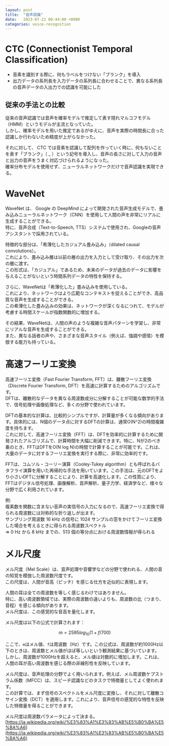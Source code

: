 ```yaml
---
layout: post
title:  "音声認識"
date:   2023-07-22 00:44:00 +0900
categories: voice-recognition
---
```


# CTC (Connectionist Temporal Classification)

- 音素を識別する際に、何もラベルをつけない「ブランク」を導入
- 出力データの系列長を入力データの系列長に合わせることで、異なる系列長の音声データの入出力での認識を可能にした

## 従来の手法との比較

従来の音声認識では音声を確率モデルで推定して表す隠れマルコフモデル（HMM）というモデルが主流となっていた。  
しかし、確率モデルを用いた推定であるがゆえに、音声を実際の時間長に合った認識しか行わないため精度が上がらなかった。  
  
それに対して、 CTC では音素を認識して配列を作っていく時に、何もないことを表す「ブランク」（ _ ）という記号を導入し、音声の長さに対して入力の音声と出力の音声をうまく対応づけられるようになった。  
確率分布モデルを使用せず、ニューラルネットワークだけで音声認識を実現できる。  

# WaveNet

WaveNet は、 Google の DeepMind によって開発された音声生成モデルで、畳み込みニューラルネットワーク（CNN）を使用して人間の声を非常にリアルに生成することができる。  
特に、音声合成（Text-to-Speech, TTS）システムで使用され、Googleの音声アシスタントで採用されている。  
  
特徴的な部分は、「希薄化したカジュアル畳み込み」（dilated causal convolutions）。  
これにより、畳み込み層は以前の層の出力を入力として受け取り、その出力を次の層に渡す。  
この形式は、「カジュアル」であるため、未来のデータが過去のデータに影響を与えることがないという時間系列データの特性を保持する。  
  
さらに、WaveNetは「希薄化した」畳み込みを使用している。  
これにより、ネットワークはより広範なコンテキストを捉えることができ、高品質な音声を生成することができる。  
この希薄化した畳み込みの効果は、ネットワークが深くなるにつれて、モデルが考慮する時間スケールが指数関数的に増加する。  
  
その結果、WaveNetは、人間の声のような複雑な音声パターンを学習し、非常にリアルな音声を生成することができる。  
また、異なる話者の声や、さまざまな音声スタイル（例えば、強調や感情）を模倣する能力も持っている。

# 高速フーリエ変換

高速フーリエ変換（Fast Fourier Transform, FFT）は、離散フーリエ変換（Discrete Fourier Transform, DFT）を高速に計算するためのアルゴリズムです。  
DFTは、離散的なデータを異なる周波数成分に分解することが可能な数学的手法で、信号処理や画像処理など、多くの分野で使われています。  
  
DFTの基本的な計算は、比較的シンプルですが、計算量が多くなる傾向があります。具体的には、N個のデータ点に対するDFTの計算は、通常O(N^2)の時間複雑度を持ちます。  
これに対して、高速フーリエ変換（FFT）は、DFTを効率的に計算するために開発されたアルゴリズムで、計算時間を大幅に削減できます。特に、Nが2のべき乗のとき、FFTはDFTをO(N log N)の時間で計算することが可能です。これは、大量のデータに対するフーリエ変換を実行する際に、非常に効率的です。  
  
FFTは、コムソル・コーリー演算（Cooley-Tukey algorithm）とも呼ばれるバタフライ演算を用いた再帰的な手法を用いています。この手法は、元のDFTをより小さいDFTに分解することにより、計算を高速化します。この性質により、FFTはデジタル信号処理、画像解析、音声解析、量子力学、経済学など、様々な分野で広く利用されています。  
  
例:  
複素数を関数に含まない音声の実信号の入力になるので、高速フーリエ変換で得られる周波数には対称的な折り返しが出ます。  
サンプリング周波数 16 kHz の信号に 1024 サンプルの窓をかけてフーリエ変換した場合を考えるときに得られる周波数スペクトル  
=> 0 Hz から 8 kHz までの、513 個の等分点における周波数情報が得られる

# メル尺度

メル尺度（Mel Scale）は、音声処理や音響学などの分野で使われる、人間の音の知覚を模倣した周波数尺度です。  
この尺度は、人間が音高（ピッチ）を感じる仕方を近似的に表現します。  
  
人間の耳は全ての周波数を等しく感じるわけではありません。  
特に、高い周波数領域では、実際の周波数の違いよりも、周波数の比（つまり、音程）を感じる傾向があります。  
メル尺度は、この感覚的な音高を量化します。
  
メル尺度は以下の公式で計算されます：  

$$
m = 2595 log_{10}(1 + f/700)
$$

ここで、`m`はメル値、`f`は周波数（Hz）です。この公式は、周波数が約1000Hz以下のときは、周波数とメル値がほぼ等しいという観測結果に基づいています。  
しかし、周波数が1000Hzを超えると、メル値は対数的に増加します。これは、人間の耳が高い周波数を感じる際の非線形性を反映しています。  
  
メル尺度は、音声処理の分野でよく用いられます。例えば、メル周波数ケプストラム係数（MFCC）は、スピーチ認識などのタスクで特徴量としてよく使われます。  
この計算では、まず信号のスペクトルをメル尺度に変換し、それに対して離散コサイン変換（DCT）を適用します。これにより、音声信号の感覚的な特性を反映した特徴量を得ることができます。

メル尺度は周波数パラメータによって決まる。  
[https://ja.wikipedia.org/wiki/%E3%83%A1%E3%83%AB%E5%B0%BA%E5%BA%A6](https://ja.wikipedia.org/wiki/%E3%83%A1%E3%83%AB%E5%B0%BA%E5%BA%A6)